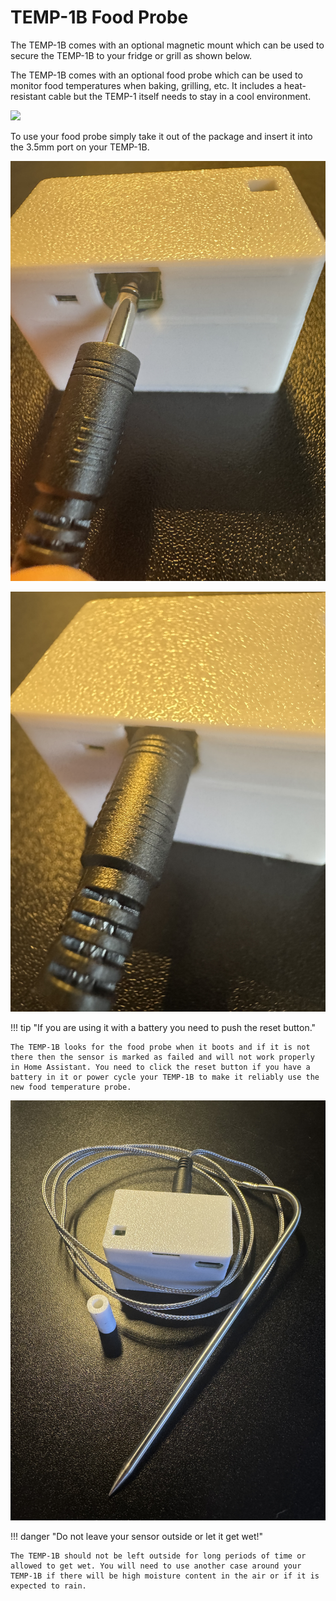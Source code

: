 # TEMP-1B Food Probe

The TEMP-1B comes with an optional magnetic mount which can be used to secure the TEMP-1B to your fridge or grill as shown below.

The TEMP-1B comes with an optional food probe which can be used to monitor food temperatures when baking, grilling, etc. It includes a heat-resistant cable but the TEMP-1 itself needs to stay in a cool environment.

![](assets/temp1b-magnetic-mount-proper-mounting-explained-resized.png)

To use your food probe simply take it out of the package and insert it into the 3.5mm port on your TEMP-1B.

![](assets/food-probe-insert-1.jpg)

![](assets/food-probe-fully-inserted.jpg)

!!! tip "If you are using it with a battery you need to push the reset button."

    The TEMP-1B looks for the food probe when it boots and if it is not there then the sensor is marked as failed and will not work properly in Home Assistant. You need to click the reset button if you have a battery in it or power cycle your TEMP-1B to make it reliably use the new food temperature probe.

![](assets/food-probe-pic-1.jpg)

!!! danger "Do not leave your sensor outside or let it get wet!"

    The TEMP-1B should not be left outside for long periods of time or allowed to get wet. You will need to use another case around your TEMP-1B if there will be high moisture content in the air or if it is expected to rain.